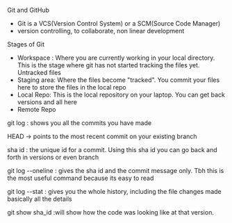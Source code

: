 Git and GitHub

- Git is a VCS(Version Control System) or a SCM(Source Code Manager)
- version controlling, to collaborate, non linear development

Stages of Git
- Workspace : Where you are currently working in your local directory. This is the stage where git has not started tracking the files yet. Untracked files
- Staging area: Where the files become "tracked". You commit your files here to store the files in the local repo
- Local Repo: This is the local repository on your laptop. You can get back versions and all here 
- Remote Repo


git log : shows you all the commits you have made 

HEAD -> points to the most recent commit on your existing branch

sha id : the unique id for a commit. Using this sha id you can go back and forth in versions or even branch

git log --oneline : gives the sha id and the commit message only. Tbh this is the most useful command because its easy to read

git log --stat : gives you the whole history, including the file changes made basically all the details

git show sha_id :will show how the code was looking like at that version.
